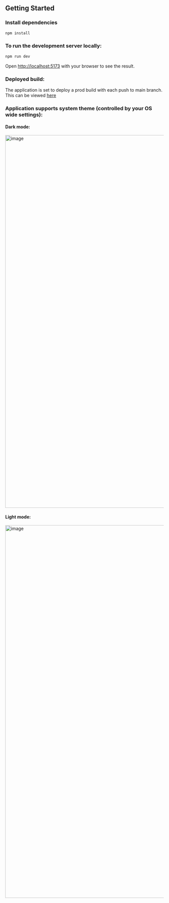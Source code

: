## Getting Started

### Install dependencies

```bash
npm install
```

### To run the development server locally:

```bash
npm run dev
```

Open [http://localhost:5173](http://localhost:5173) with your browser to see the result.

### Deployed build:
The application is set to deploy a prod build with each push to main branch.
This can be viewed [here](https://thebettertwin.github.io/razor-tech-test/)


### Application supports system theme (controlled by your OS wide settings):

#### Dark mode:
<img width="1904" height="1185" alt="image" src="https://github.com/user-attachments/assets/2a6c11a6-d76f-497a-a09a-c3301c0ca929" />

#### Light mode:
<img width="1904" height="1185" alt="image" src="https://github.com/user-attachments/assets/d3599dab-c05c-4546-a14c-de87188d54de" />
